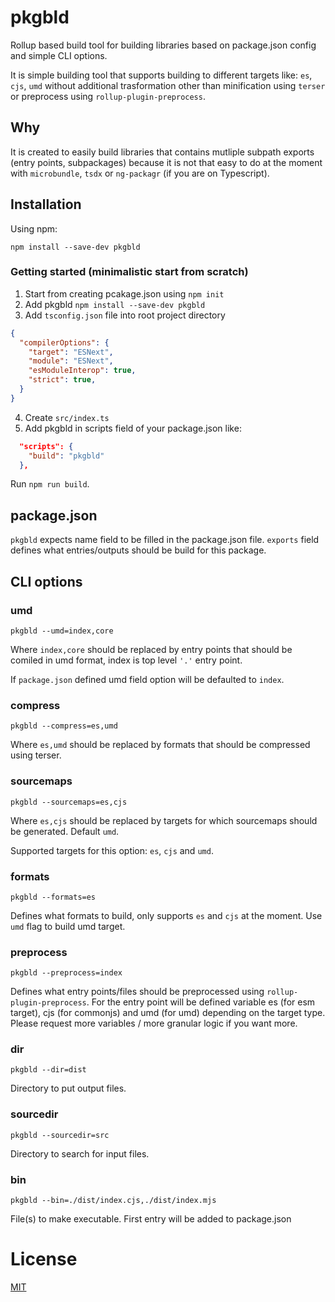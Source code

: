 # pkgbld

Rollup based build tool for building libraries based on package.json config and simple CLI options.

It is simple building tool that supports building to different targets like: `es`, `cjs`, `umd` without additional trasformation other than minification using `terser` or preprocess using `rollup-plugin-preprocess`.

## Why

It is created to easily build libraries that contains mutliple subpath exports (entry points, subpackages) because it is not that easy to do at the moment with `microbundle`, `tsdx` or `ng-packagr` (if you are on Typescript).

## Installation

Using npm:
```
npm install --save-dev pkgbld
```

### Getting started (minimalistic start from scratch)

1. Start from creating pcakage.json using `npm init`
2. Add pkgbld `npm install --save-dev pkgbld`
3. Add `tsconfig.json` file into root project directory
```json
{
  "compilerOptions": {
    "target": "ESNext",
    "module": "ESNext",
    "esModuleInterop": true,
    "strict": true,
  }
}

```
4. Create `src/index.ts`
5. Add pkgbld in scripts field of your package.json like:
```json
  "scripts": {
    "build": "pkgbld"
  },
```

Run `npm run build`.

## package.json

`pkgbld` expects name field to be filled in the package.json file. `exports` field defines what entries/outputs should be build for this package.

## CLI options

### umd

```
pkgbld --umd=index,core
```

Where `index,core` should be replaced by entry points that should be comiled in umd format, index is top level `'.'` entry point.

If `package.json` defined umd field option will be defaulted to `index`.

### compress

```
pkgbld --compress=es,umd
```

Where `es,umd` should be replaced by formats that should be compressed using terser.

### sourcemaps

```
pkgbld --sourcemaps=es,cjs
```

Where `es,cjs` should be replaced by targets for which sourcemaps should be generated. Default `umd`.

Supported targets for this option: `es`, `cjs` and `umd`.

### formats

```
pkgbld --formats=es
```

Defines what formats to build, only supports `es` and `cjs` at the moment. Use `umd` flag to build umd target.

### preprocess

```
pkgbld --preprocess=index
```

Defines what entry points/files should be preprocessed using `rollup-plugin-preprocess`. For the entry point will be defined variable es (for esm target), cjs (for commonjs) and umd (for umd) depending on the target type. Please request more variables / more granular logic if you want more.

### dir

```
pkgbld --dir=dist
```

Directory to put output files.

### sourcedir

```
pkgbld --sourcedir=src
```

Directory to search for input files.

### bin

```
pkgbld --bin=./dist/index.cjs,./dist/index.mjs
```

File(s) to make executable. First entry will be added to package.json

# License

[MIT](./LICENSE)
